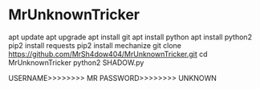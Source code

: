 # MrUnknownTricker

apt update
apt upgrade
apt install git
apt install python
apt install python2
pip2 install requests
pip2 install mechanize
git clone https://github.com/MrSh4dow404/MrUnknownTricker.git
cd MrUnknownTricker
python2 SHADOW.py

USERNAME>>>>>>>> MR
PASSWORD>>>>>>>> UNKNOWN
